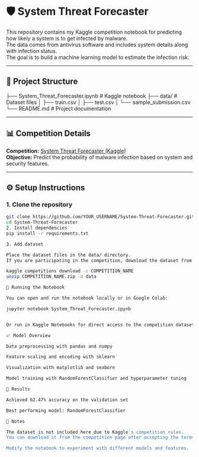 # 🛡️ System Threat Forecaster

This repository contains my Kaggle competition notebook for predicting how likely a system is to get infected by malware.  
The data comes from antivirus software and includes system details along with infection status.  
The goal is to build a machine learning model to estimate the infection risk.

---

## 📂 Project Structure
├── System_Threat_Forecaster.ipynb # Kaggle notebook
├── data/ # Dataset files
│ ├── train.csv
│ ├── test.csv
│ └── sample_submission.csv
└── README.md # Project documentation

---

## 📊 Competition Details
**Competition:** [System Threat Forecaster (Kaggle)](https://www.kaggle.com/)  
**Objective:** Predict the probability of malware infection based on system and security features.

---

## ⚙️ Setup Instructions

### 1. Clone the repository
```bash
git clone https://github.com/YOUR_USERNAME/System-Threat-Forecaster.git
cd System-Threat-Forecaster
2. Install dependencies
pip install -r requirements.txt

3. Add dataset

Place the dataset files in the data/ directory.
If you are participating in the competition, download the dataset from Kaggle:

kaggle competitions download -c COMPETITION_NAME
unzip COMPETITION_NAME.zip -d data

🚀 Running the Notebook

You can open and run the notebook locally or in Google Colab:

jupyter notebook System_Threat_Forecaster.ipynb


Or run in Kaggle Notebooks for direct access to the competition dataset.

📈 Model Overview

Data preprocessing with pandas and numpy

Feature scaling and encoding with sklearn

Visualization with matplotlib and seaborn

Model training with RandomForestClassifier and hyperparameter tuning

📝 Results

Achieved 62.47% accuracy on the validation set

Best performing model: RandomForestClassifier

📌 Notes

The dataset is not included here due to Kaggle's competition rules.
You can download it from the competition page after accepting the terms.

Modify the notebook to experiment with different models and features.
